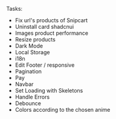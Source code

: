 Tasks:

- Fix url's products of Snipcart
- Uninstall card shadcnui
- Images product performance
- Resize products
- Dark Mode
- Local Storage
- i18n
- Edit Footer / responsive
- Pagination
- Pay
- Navbar
- Set Loading with Skeletons
- Handle Errors
- Debounce
- Colors according to the chosen anime
